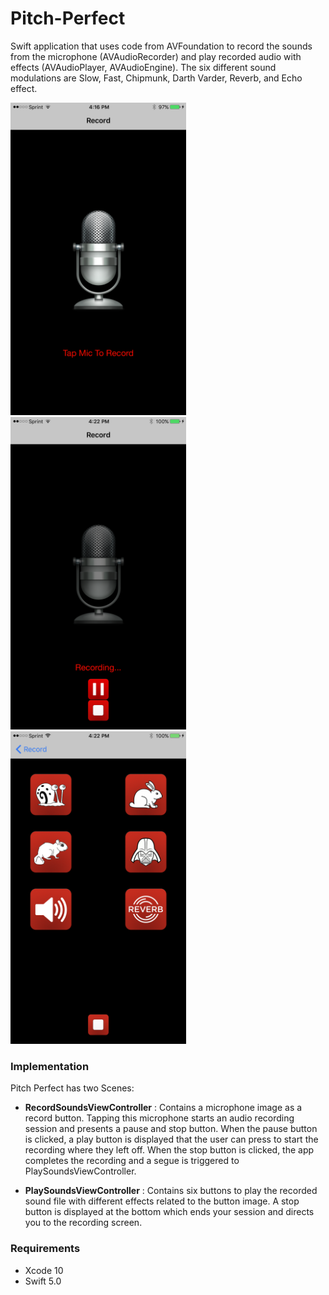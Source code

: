 # Pitch-Perfect

Swift application that uses code from AVFoundation to record the sounds from the microphone (AVAudioRecorder) and play recorded audio with effects (AVAudioPlayer, AVAudioEngine). The six different sound modulations are Slow, Fast, Chipmunk, Darth Varder, Reverb, and Echo effect.

 <img src="ScreenShots/IMG_0219.PNG" height="500">  <img src="ScreenShots/IMG_0223.PNG" height="500">  <img src="ScreenShots/IMG_0225.PNG" height="500">

### Implementation

Pitch Perfect has two Scenes:

* __RecordSoundsViewController__ : Contains a microphone image as a record button. Tapping this microphone starts an audio recording session and presents a pause and stop button. When the pause button is clicked, a play button is displayed that the user can press to start the recording where they left off. When the stop button is clicked, the app completes the recording and a segue is triggered to PlaySoundsViewController.

* __PlaySoundsViewController__ : Contains six buttons to play the recorded sound file with different effects related to the button image. A stop button is displayed at the bottom which ends your session and directs you to the recording screen.

### Requirements
* Xcode 10
* Swift 5.0
